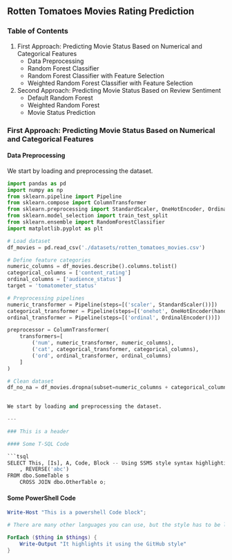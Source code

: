 ## Rotten Tomatoes Movies Rating Prediction

### Table of Contents
1. First Approach: Predicting Movie Status Based on Numerical and Categorical Features
   - Data Preprocessing
   - Random Forest Classifier
   - Random Forest Classifier with Feature Selection
   - Weighted Random Forest Classifier with Feature Selection
2. Second Approach: Predicting Movie Status Based on Review Sentiment
   - Default Random Forest
   - Weighted Random Forest
   - Movie Status Prediction

### First Approach: Predicting Movie Status Based on Numerical and Categorical Features

#### Data Preprocessing

We start by loading and preprocessing the dataset.

```python
import pandas as pd
import numpy as np
from sklearn.pipeline import Pipeline
from sklearn.compose import ColumnTransformer
from sklearn.preprocessing import StandardScaler, OneHotEncoder, OrdinalEncoder
from sklearn.model_selection import train_test_split
from sklearn.ensemble import RandomForestClassifier
import matplotlib.pyplot as plt

# Load dataset
df_movies = pd.read_csv('./datasets/rotten_tomatoes_movies.csv')

# Define feature categories
numeric_columns = df_movies.describe().columns.tolist()
categorical_columns = ['content_rating']
ordinal_columns = ['audience_status']
target = 'tomatometer_status'

# Preprocessing pipelines
numeric_transformer = Pipeline(steps=[('scaler', StandardScaler())])
categorical_transformer = Pipeline(steps=[('onehot', OneHotEncoder(handle_unknown='ignore'))])
ordinal_transformer = Pipeline(steps=[('ordinal', OrdinalEncoder())])

preprocessor = ColumnTransformer(
    transformers=[
        ('num', numeric_transformer, numeric_columns),
        ('cat', categorical_transformer, categorical_columns),
        ('ord', ordinal_transformer, ordinal_columns)
    ]
)

# Clean dataset
df_no_na = df_movies.dropna(subset=numeric_columns + categorical_columns + ordinal_columns + [target])

  
We start by loading and preprocessing the dataset.

---

### This is a header

#### Some T-SQL Code

```tsql
SELECT This, [Is], A, Code, Block -- Using SSMS style syntax highlighting
    , REVERSE('abc')
FROM dbo.SomeTable s
    CROSS JOIN dbo.OtherTable o;
```

#### Some PowerShell Code

```powershell
Write-Host "This is a powershell Code block";

# There are many other languages you can use, but the style has to be loaded first

ForEach ($thing in $things) {
    Write-Output "It highlights it using the GitHub style"
}
```
